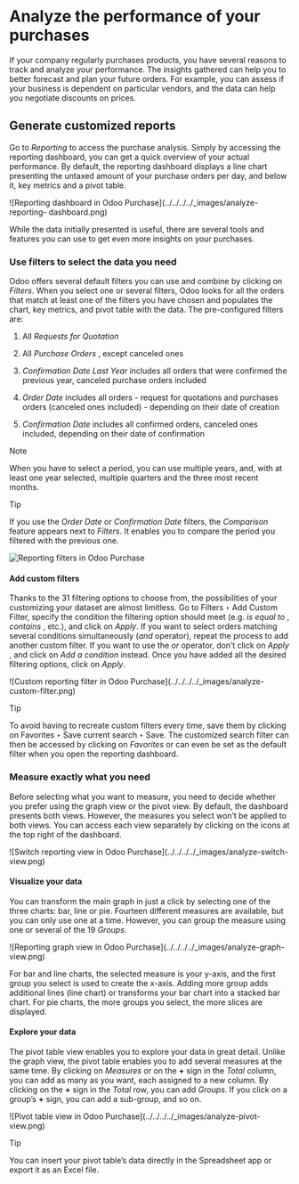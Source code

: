 # Analyze the performance of your purchases

If your company regularly purchases products, you have several reasons to
track and analyze your performance. The insights gathered can help you to
better forecast and plan your future orders. For example, you can assess if
your business is dependent on particular vendors, and the data can help you
negotiate discounts on prices.

## Generate customized reports

Go to _Reporting_ to access the purchase analysis. Simply by accessing the
reporting dashboard, you can get a quick overview of your actual performance.
By default, the reporting dashboard displays a line chart presenting the
untaxed amount of your purchase orders per day, and below it, key metrics and
a pivot table.

![Reporting dashboard in Odoo Purchase](../../../../_images/analyze-reporting-
dashboard.png)

While the data initially presented is useful, there are several tools and
features you can use to get even more insights on your purchases.

### Use filters to select the data you need

Odoo offers several default filters you can use and combine by clicking on
_Filters_. When you select one or several filters, Odoo looks for all the
orders that match at least one of the filters you have chosen and populates
the chart, key metrics, and pivot table with the data. The pre-configured
filters are:

  1. All _Requests for Quotation_

  2. All _Purchase Orders_ , except canceled ones

  3. _Confirmation Date Last Year_ includes all orders that were confirmed the previous year, canceled purchase orders included

  4. _Order Date_ includes all orders - request for quotations and purchases orders (canceled ones included) - depending on their date of creation

  5. _Confirmation Date_ includes all confirmed orders, canceled ones included, depending on their date of confirmation

Note

When you have to select a period, you can use multiple years, and, with at
least one year selected, multiple quarters and the three most recent months.

Tip

If you use the _Order Date_ or _Confirmation Date_ filters, the _Comparison_
feature appears next to _Filters_. It enables you to compare the period you
filtered with the previous one.

![Reporting filters in Odoo Purchase](../../../../_images/analyze-filters.png)

#### Add custom filters

Thanks to the 31 filtering options to choose from, the possibilities of your
customizing your dataset are almost limitless. Go to Filters ‣ Add Custom
Filter, specify the condition the filtering option should meet (e.g. _is equal
to_ , _contains_ , etc.), and click on _Apply_. If you want to select orders
matching several conditions simultaneously (_and_ operator), repeat the
process to add another custom filter. If you want to use the _or_ operator,
don’t click on _Apply_ , and click on _Add a condition_ instead. Once you have
added all the desired filtering options, click on _Apply_.

![Custom reporting filter in Odoo Purchase](../../../../_images/analyze-
custom-filter.png)

Tip

To avoid having to recreate custom filters every time, save them by clicking
on Favorites ‣ Save current search ‣ Save. The customized search filter can
then be accessed by clicking on _Favorites_ or can even be set as the default
filter when you open the reporting dashboard.

### Measure exactly what you need

Before selecting what you want to measure, you need to decide whether you
prefer using the graph view or the pivot view. By default, the dashboard
presents both views. However, the measures you select won’t be applied to both
views. You can access each view separately by clicking on the icons at the top
right of the dashboard.

![Switch reporting view in Odoo Purchase](../../../../_images/analyze-switch-
view.png)

#### Visualize your data

You can transform the main graph in just a click by selecting one of the three
charts: bar, line or pie. Fourteen different measures are available, but you
can only use one at a time. However, you can group the measure using one or
several of the 19 _Groups_.

![Reporting graph view in Odoo Purchase](../../../../_images/analyze-graph-
view.png)

For bar and line charts, the selected measure is your y-axis, and the first
group you select is used to create the x-axis. Adding more group adds
additional lines (line chart) or transforms your bar chart into a stacked bar
chart. For pie charts, the more groups you select, the more slices are
displayed.

#### Explore your data

The pivot table view enables you to explore your data in great detail. Unlike
the graph view, the pivot table enables you to add several measures at the
same time. By clicking on _Measures_ or on the **+** sign in the _Total_
column, you can add as many as you want, each assigned to a new column. By
clicking on the **+** sign in the _Total_ row, you can add _Groups_. If you
click on a group’s **+** sign, you can add a sub-group, and so on.

![Pivot table view in Odoo Purchase](../../../../_images/analyze-pivot-
view.png)

Tip

You can insert your pivot table’s data directly in the Spreadsheet app or
export it as an Excel file.

